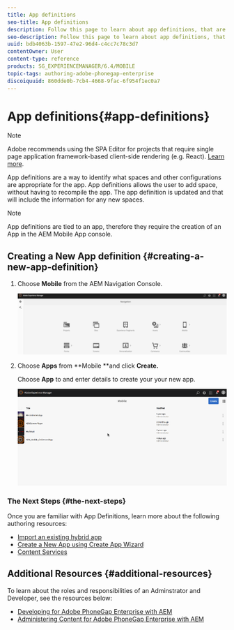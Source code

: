 ```yaml
---
title: App definitions
seo-title: App definitions
description: Follow this page to learn about app definitions, that are a way to identify what spaces and other configurations are appropriate for the app. App definitions allows the user to add space, without having to recompile the app. 
seo-description: Follow this page to learn about app definitions, that are a way to identify what spaces and other configurations are appropriate for the app. App definitions allows the user to add space, without having to recompile the app. 
uuid: bdb4063b-1597-47e2-96d4-c4cc7c78c3d7
contentOwner: User
content-type: reference
products: SG_EXPERIENCEMANAGER/6.4/MOBILE
topic-tags: authoring-adobe-phonegap-enterprise
discoiquuid: 860dde0b-7cb4-4668-9fac-6f954f1ec0a7
---
```


# App definitions{#app-definitions}

>[!NOTE]
>
>Adobe recommends using the SPA Editor for projects that require single page application framework-based client-side rendering (e.g. React). [Learn more](../../sites/developing/using/spa-overview.md).

App definitions are a way to identify what spaces and other configurations are appropriate for the app. App definitions allows the user to add space, without having to recompile the app. The app definition is updated and that will include the information for any new spaces.

>[!NOTE]
>
>App definitions are tied to an app, therefore they require the creation of an App in the AEM Mobile App console.

## Creating a New App definition {#creating-a-new-app-definition}

1. Choose **Mobile** from the AEM Navigation Console.

   ![](assets/chlimage_1-170.png)

1. Choose **Apps** from **Mobile **and click **Create.**

   Choose **App** to and enter details to create your your new app.

   ![](assets/chlimage_1-11.gif)

### The Next Steps {#the-next-steps}

Once you are familiar with App Definitions, learn more about the following authoring resources:

* [Import an existing hybrid app](../../mobile/using/phonegap-import-hybrid-app.md)
* [Create a New App using Create App Wizard](../../mobile/using/phonegap-create-new-app.md)
* [Content Services](/mobile/using/content-as-a-service.md)

## Additional Resources {#additional-resources}

To learn about the roles and responsibilities of an Adminstrator and Developer, see the resources below:

* [Developing for Adobe PhoneGap Enterprise with AEM](../../mobile/using/developing-in-phonegap.md)
* [Administering Content for Adobe PhoneGap Enterprise with AEM](../../mobile/using/administer-phonegap.md)

